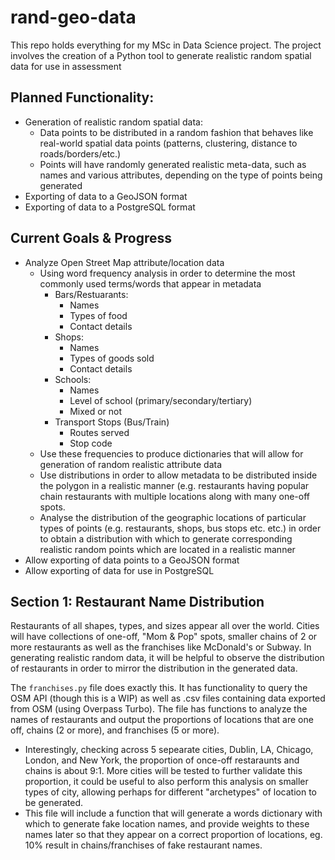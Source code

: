 # rand-geo-data
This repo holds everything for my MSc in Data Science project. The project involves the creation of a Python tool to generate realistic random spatial data for use in assessment

## Planned Functionality:

* Generation of realistic random spatial data:
  * Data points to be distributed in a random fashion that behaves like real-world spatial data points (patterns, clustering, distance to roads/borders/etc.)
  * Points will have randomly generated realistic meta-data, such as names and various attributes, depending on the type of points being generated
* Exporting of data to a GeoJSON format
* Exporting of data to a PostgreSQL format

## Current Goals & Progress

* Analyze Open Street Map attribute/location data
  * Using word frequency analysis in order to determine the most commonly used terms/words that appear in metadata
    * Bars/Restuarants:
      * Names
      * Types of food
      * Contact details
    * Shops:
      * Names
      * Types of goods sold
      * Contact details
    * Schools:
      * Names
      * Level of school (primary/secondary/tertiary)
      * Mixed or not
    * Transport Stops (Bus/Train)
      * Routes served
      * Stop code
  * Use these frequencies to produce dictionaries that will allow for generation of random realistic attribute data
  * Use distributions in order to allow metadata to be distributed inside the polygon in a realistic manner (e.g. restaurants having popular chain restaurants with multiple locations along with many one-off spots.
  * Analyse the distribution of the geographic locations of particular types of points (e.g. restaurants, shops, bus stops etc. etc.) in order to obtain a distribution with which to generate corresponding realistic random points which are located in a realistic manner
* Allow exporting of data points to a GeoJSON format
* Allow exporting of data for use in PostgreSQL

## Section 1: Restaurant Name Distribution

Restaurants of all shapes, types, and sizes appear all over the world. Cities will have collections of one-off, "Mom & Pop" spots, smaller chains of 2 or more restaurants as well as the franchises like McDonald's or Subway. In generating realistic random data, it will be helpful to observe the distribution of restaurants in order to mirror the distribution in the generated data.

The `franchises.py` file does exactly this. It has functionality to query the OSM API (though this is a WIP) as well as .csv files containing data exported from OSM (using Overpass Turbo). The file has functions to analyze the names of restaurants and output the proportions of locations that are one off, chains (2 or more), and franchises (5 or more). 
* Interestingly, checking across 5 sepearate cities, Dublin, LA, Chicago, London, and New York, the proportion of once-off restaraunts and chains is about 9:1. More cities will be tested to further validate this proportion, it could be useful to also perform this analysis on smaller types of city, allowing perhaps for different "archetypes" of location to be generated.
* This file will include a function that will generate a words dictionary with which to generate fake location names, and provide weights to these names later so that they appear on a correct proportion of locations, eg. 10% result in chains/franchises of fake restaurant names.
